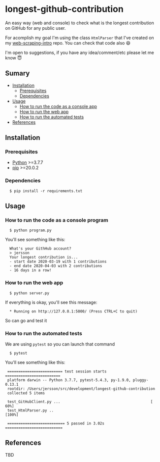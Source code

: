 # longest-github-contribution

An easy way (web and console) to check what is the longest contribution on GitHub for any public user. 

For acomplish my goal I'm using the class `HtmlParser` that I've created on my [web-scraping-intro](https://github.com/jersson/web-scraping-intro) repo. You can check that code also :smile:

I'm open to suggestions, if you have any idea/comment/etc please let me know :innocent:

## Sumary

- [Installation](#installation)
  - [Prerequisites](#prerequisites)
  - [Dependencies](#dependencies)
- [Usage](#usage)
  - [How to run the code as a console app](#how-to-run-the-code-as-a-console-program)
  - [How to run the web app](#how-to-run-the-web-app)
  - [How to run the automated tests](#how-to-run-the-automated-tests)
- [References](#references)

## Installation

### Prerequisites

- [Python](https://www.python.org/) >=3.7.7
- [pip](https://pypi.org/project/pip/) >=20.0.2

### Dependencies

```
  $ pip install -r requirements.txt
```

## Usage
### How to run the code as a console program

```
  $ python program.py
```

You'll see something like this:

```
  What's your GithHub account?
  > jersson
  Your longest contribution is...
  - start date 2020-03-19 with 1 contributions
  - end date 2020-04-03 with 2 contributions
  - 16 days in a row!
```

### How to run the web app

```
  $ python server.py
```

If everything is okay, you'll see this message:

```
  * Running on http://127.0.0.1:5000/ (Press CTRL+C to quit)
```

So can go and test it

### How to run the automated tests

We are using `pytest` so you can launch that command

```
  $ pytest
```

You'll see something like this:

```
 ========================= test session starts =========================
 platform darwin -- Python 3.7.7, pytest-5.4.3, py-1.9.0, pluggy-0.13.1
 rootdir: /Users/jersson/src/development/longest-github-contribution
 collected 5 items

 test_GitHubClient.py ...                                         [ 60%]
 test_HtmlParser.py ..                                            [100%]

 ========================== 5 passed in 3.02s ==========================
```

## References

TBD
